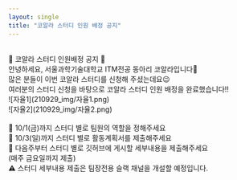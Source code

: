```yaml
---
layout: single
title: "코알라 스터디 인원 배정 공지"
---
```

<br>
 🐨 코알라 스터디 인원배정 공지 🐨<br>
안녕하세요, 서울과학기술대학교 ITM전공 동아리 코알라입니다🙂<br>
많은 분들이 이번 코알라 스터디를 신청해 주셨는데요😉 <br>
여러분의 스터디 신청을 바탕으로 코알라 스터디 인원 배정을 완료했습니다!! <br>
![자율1](210929_img/자율1.png)<br>
![자율2](210929_img/자율2.png)<br>
<br>
📍 10/1(금)까지 스터디 별로 팀원의 역할을 정해주세요<br>
📍 10/3(일)까지 스터디 별로 활동계획서를 제출해주세요<br>
📍 다음주부터 스터디 별로 깃허브에 게시할 세부내용을 제출해주세요<br>
(매주 금요일까지 제출)<br>
⚠ 스터디 세부내용 제출은 팀장전용 슬랙 채널을 개설할 예정입니다.<br>
